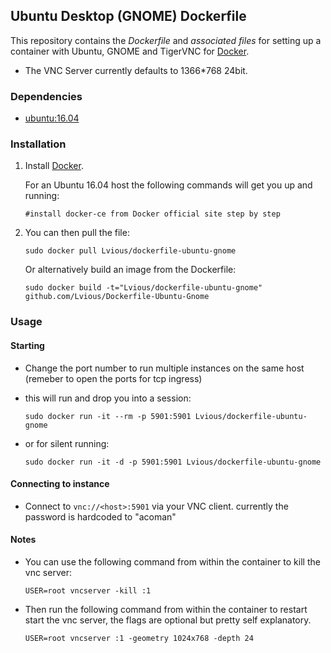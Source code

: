 ## Ubuntu Desktop (GNOME) Dockerfile


This repository contains the *Dockerfile* and *associated files* for setting up a container with Ubuntu, GNOME and TigerVNC for [Docker](https://www.docker.io/).

* The VNC Server currently defaults to 1366*768 24bit.

### Dependencies

* [ubuntu:16.04](https://hub.docker.com/_/ubuntu)


### Installation

1. Install [Docker](https://www.docker.io/).

	For an Ubuntu 16.04 host the following commands will get you up and running:

	`#install docker-ce from Docker official site step by step`


2. You can then pull the file:

	`sudo docker pull Lvious/dockerfile-ubuntu-gnome`


	Or alternatively build an image from the Dockerfile:

	`sudo docker build -t="Lvious/dockerfile-ubuntu-gnome" github.com/Lvious/Dockerfile-Ubuntu-Gnome`


### Usage

#### Starting

* Change the port number to run multiple instances on the same host (remeber to open the ports for tcp ingress)

* this will run and drop you into a session:

	`sudo docker run -it --rm -p 5901:5901 Lvious/dockerfile-ubuntu-gnome`

* or for silent running:

	`sudo docker run -it -d -p 5901:5901 Lvious/dockerfile-ubuntu-gnome`

#### Connecting to instance

* Connect to `vnc://<host>:5901` via your VNC client. currently the password is hardcoded to "acoman"

#### Notes

* You can use the following command from within the container to kill the vnc server:

	`USER=root vncserver -kill :1`

* Then run the following command from within the container to restart start the vnc server, the flags are optional but pretty self explanatory.

	`USER=root vncserver :1 -geometry 1024x768 -depth 24`

